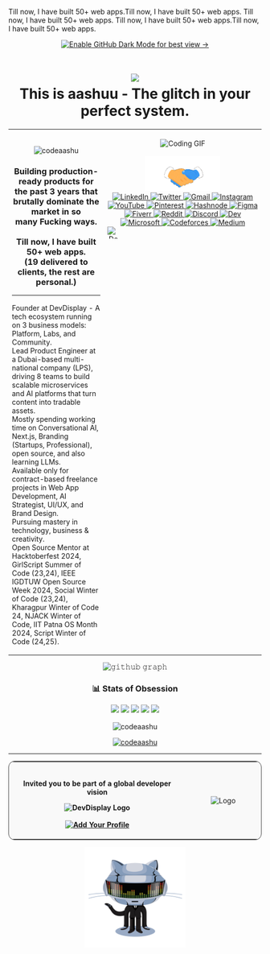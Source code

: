 Till now, I have built 50+ web apps.Till now, I have built 50+ web apps. Till now, I have built 50+ web apps.
 Till now, I have built 50+ web apps.Till now, I have built 50+ web apps.<div align="center">
	
[![Enable GitHub Dark Mode for best view →](https://img.shields.io/badge/Enable%20GitHub%20Dark%20Mode%20For%20Best%20View-Click%20Here-blue?style=for-the-badge&logo=github#gh-light-mode-only)](https://github.com/settings/appearance)
<h2></h2>
	
<h1 align="center"><img src="https://camo.githubusercontent.com/904e617cbe479d2db4ef9bad0c4a4aaca99da24156b9f19bc440e9fb284d21ac/68747470733a2f2f666f6e74732e677374617469632e636f6d2f732f652f6e6f746f656d6f6a692f6c61746573742f31663434625f31663366622f3531322e77656270" width="40px"><br>This is aashuu - The glitch in your perfect system.</h1>

<table>
  <tr>
    <td valign="top">
      <ul style="list-style: none; padding-left: 0;">
        <p align="center">
          <br><img src="https://komarev.com/ghpvc/?username=codeaashu&label=Profile%20views&color=0e75b6&style=flat" alt="codeaashu" />
        </p>
        <h3 align="center">
          Building production-ready products for the past 3 years that brutally dominate the market in so many Fucking ways.
          <br><br>
          Till now, I have built 50+ web apps.
          <br>(19 delivered to clients, the rest are personal.)
          <hr>
        </h3>
        <li>Founder at DevDisplay - A tech ecosystem running on 3 business models: Platform, Labs, and Community.</li>
        <li>Lead Product Engineer at a Dubai-based multi-national company (LPS), driving 8 teams to build scalable microservices and AI platforms that turn content into tradable assets.</li>
        <li>Mostly spending working time on Conversational AI, Next.js, Branding (Startups, Professional), open source, and also learning LLMs.</li>
        <li>Available only for contract-based freelance projects in Web App Development, AI Strategist, UI/UX, and Brand Design.</li>
        <li>Pursuing mastery in technology, business & creativity.</li>
        <li>Open Source Mentor at Hacktoberfest 2024, GirlScript Summer of Code (23,24), IEEE IGDTUW Open Source Week 2024, Social Winter of Code (23,24), Kharagpur Winter of Code 24, NJACK Winter of Code, IIT Patna OS Month 2024, Script Winter of Code (24,25).</li>
      </ul>
    </td>
    <!-- RIGHT SIDE IMAGE + SOCIAL LINKS -->
    <td align="center" valign="top" width="300">
      <!-- Coding GIF -->
      <br><img src="https://media.tenor.com/rePDfDWO3XoAAAAd/hacking.gif" width="300" alt="Coding GIF" />
      <!-- Social Links -->
      <br><br>
      <img src="assets/hi.gif" width="150" alt="Connect with me" /><br>
      <a href="https://www.linkedin.com/in/ashutoshkumarashu/">
        <img src="https://img.shields.io/badge/LinkedIn-00384d?style=for-the-badge&logo=linkedin&logoColor=white" alt="LinkedIn" />
      </a>
      <a href="https://x.com/warrior_aashuu">
        <img src="https://img.shields.io/badge/Twitter-00384d?style=for-the-badge&logo=x&logoColor=white" alt="Twitter" />
      </a>
      <a href="mailto:hellow.ashutosh@gmail.com">
        <img src="https://img.shields.io/badge/Gmail-00384d?style=for-the-badge&logo=gmail&logoColor=white" alt="Gmail" />
      </a>
      <a href="https://www.instagram.com/warrior_aashuu/">
        <img src="https://img.shields.io/badge/Instagram-00384d?style=for-the-badge&logo=instagram&logoColor=white" alt="Instagram" />
      </a>
      <a href="https://www.youtube.com/@creativityofaashu">
        <img src="https://img.shields.io/badge/YouTube-00384d?style=for-the-badge&logo=youtube&logoColor=white" alt="YouTube" />
      </a>
      <a href="https://in.pinterest.com/codeaashu/">
        <img src="https://img.shields.io/badge/Pinterest-00384d?style=for-the-badge&logo=pinterest&logoColor=white" alt="Pinterest" />
      </a>
      <a href="https://hashnode.com/@codeaashu">
        <img src="https://img.shields.io/badge/hashnode-00384d?style=for-the-badge&logo=hashnode&logoColor=white" alt="Hashnode" />
      </a>
      <a href="https://www.figma.com/@codeaashu">
        <img src="https://img.shields.io/badge/Figma-00384d?style=for-the-badge&logo=figma&logoColor=white" alt="Figma" />
      </a>
      <a href="https://www.fiverr.com/warrior_aashuu">
        <img src="https://img.shields.io/badge/Fiverr-00384d?style=for-the-badge&logo=fiverr&logoColor=white" alt="Fiverr" />
      </a>
      <a href="https://www.reddit.com/user/warrior_aashuu/">
        <img src="https://img.shields.io/badge/Reddit-00384d?style=for-the-badge&logo=reddit&logoColor=white" alt="Reddit" />
      </a>
      <a href="https://discord.com/channels/@warrior_aashuu">
        <img src="https://img.shields.io/badge/Discord-00384d?style=for-the-badge&logo=discord&logoColor=white" alt="Discord" />
      </a>
      <a href="https://dev.to/codeaashu">
        <img src="https://img.shields.io/badge/Dev-00384d?style=for-the-badge&logo=dev&logoColor=white" alt="Dev" />
      </a>
     <a href="https://learn.microsoft.com/en-gb/users/ashutoshkumar-0101/">
        <img src="https://img.shields.io/badge/Microsoft-00384d?style=for-the-badge&logo=microsoft&logoColor=white" alt="Microsoft" />
     </a>
     <a href="https://codeforces.com/profile/codeaashu">
        <img src="https://img.shields.io/badge/Codeforces-00384d?style=for-the-badge&logo=codeforces&logoColor=white" alt="Codeforces" />
     </a>
     <a href="https://warrioraashuu.medium.com/">
        <img src="https://img.shields.io/badge/Medium-00384d?style=for-the-badge&logo=medium&logoColor=white" alt="Medium" />
     </a>
     <a href="https://www.devdisplay.org/profile/codeaashu" style="display: flex; align-items: center; gap: 8px;">
        <img src="https://www.devdisplay.org/DevDisplay%20ICON.png" width="24" height="24" style="vertical-align: middle;" alt="DevDisplay Logo" />
     </a>
    </td>
  </tr>
</table>

![𝚐𝚒𝚝𝚑𝚞𝚋 𝚐𝚛𝚊𝚙𝚑](https://github-readme-activity-graph.vercel.app/graph?username=codeaashu&theme=react-dark&hide_border=true&area=true)


<!--<h2 align="center">Dev Legacy!<h2>
<p align="center">
  <a href="https://www.devdisplay.org/profile/codeaashu" target="_blank"><img align="center" src="assets/DevPioneerpng.gif" alt="Dev Pioneer" height="200" width="200" /></a>
  <a href="https://www.devdisplay.org/profile/codeaashu" target="_blank"><img align="center" src="assets/DevEnhancerpng.gif" alt="Dev Enhancer" height="200" width="200" /></a>
  <a href="https://www.devdisplay.org/profile/codeaashu" target="_blank"><img align="center" src="assets/DevInnovatorpng.gif" alt="Dev Innovator" height="200" width="200" /></a>
</p>-->

<!-- <img src="https://camo.githubusercontent.com/904e617cbe479d2db4ef9bad0c4a4aaca99da24156b9f19bc440e9fb284d21ac/68747470733a2f2f666f6e74732e677374617469632e636f6d2f732f652f6e6f746f656d6f6a692f6c61746573742f31663434625f31663366622f3531322e77656270" width="40px"> -->
	
<!-- <img src="https://raw.githubusercontent.com/Tarikul-Islam-Anik/Animated-Fluent-Emojis/master/Emojis/Travel%20and%20places/High%20Voltage.png" alt="High Voltage" width="25" height="25"/> -->


<!--<div align="center">
<h1><img src="https://raw.githubusercontent.com/Tarikul-Islam-Anik/Telegram-Animated-Emojis/main/Activity/Confetti%20Ball.webp" alt="Confetti Ball" width="25" height="25" /> Dev Legacy! <img src="https://raw.githubusercontent.com/Tarikul-Islam-Anik/Telegram-Animated-Emojis/main/Activity/Confetti%20Ball.webp" alt="Confetti Ball" width="25" height="25" /></h1>

| <img src="assets/DevPioneerpng.gif"> | <img src="assets/DevEnhancerpng.gif"> | <img src="assets/DevInnovatorpng.gif"> |
| ------------------------------------------------------- | -------------------------------------------------------- | --------------------------------------------------------- |

</div>-->

<h3 align="center">📊 Stats of Obsession</h3>

![](http://github-profile-summary-cards.vercel.app/api/cards/profile-details?username=codeaashu&theme=aura)
![](http://github-profile-summary-cards.vercel.app/api/cards/repos-per-language?username=codeaashu&theme=aura)
![](http://github-profile-summary-cards.vercel.app/api/cards/most-commit-language?username=codeaashu&theme=aura)
![](http://github-profile-summary-cards.vercel.app/api/cards/stats?username=codeaashu&theme=aura)
![](http://github-profile-summary-cards.vercel.app/api/cards/productive-time?username=codeaashu&theme=aura&utcOffset=8)
<p><img align="center" src="https://github-readme-streak-stats.herokuapp.com/?user=codeaashu&border=true&border_color=00ACC1&theme=aura&disable_animations=true" alt="codeaashu" /></p>
</p>
<p align="center"> <a href="https://github.com/ryo-ma/github-profile-trophy"><img src="https://github-profile-trophy.vercel.app/?username=codeaashu&theme=aura" alt="codeaashu" /></a> </p>

</div> <hr>


<table align="center" width="100%" style="border: 1px solid #444; border-radius: 12px; background-color: #f9f9f9;">
  <tr>
    <!-- Left Side -->
    <td align="center" style="padding: 20px; width: 70%;">
      <p><strong>Invited you to be part of a global developer vision</p>
      <img src="https://www.devdisplay.org/DDColorLOGO.png" alt="DevDisplay Logo" height="40" />
      <br><br>
      <a href="https://www.devdisplay.org/" target="_blank">
        <img src="https://img.shields.io/badge/Add%20Your%20Profile-007BFF?style=for-the-badge&logo=devdotto&logoColor=white" alt="Add Your Profile"/>
      </a>
    </td>
    <!-- Right Side (Logo Icon) -->
    <td align="center" style="padding: 20px; width: 30%;">
      <img src="https://www.devdisplay.org/DevDisplay%20ICON.png" alt="Logo" height="80" />
    </td>
  </tr>
</table>

<div align="center">
  <img src="assets/githubgif.gif" width="200" />
</div>


<!--- <p align="center">
<img align="center" src="https://github-readme-stats.vercel.app/api?username=codeaashu&show_icons=true&rank_icon=github&border=true&border_color=ffffff&title_color=00ACC1&amp&icon_color=00ACC1&amp&text_color=FFFFFF&amp&bg_color=14141c&count_private=true&include_all_commits=true&show=reviews,discussions_started,discussions_answered,prs_merged,prs_merged_percentage"/>
</p> --->

<!--- <img align="center" height="195px" src="https://github-readme-stats.vercel.app/api/top-langs/?username=codeaashu&show_icons=true&border=true&border_color=ffffff&text_color=FFFFFF&bg_color=14141c&title_color=00ACC1&langs_count=15&layout=compact" /> --->

 <!--## 💌 Sponser

<div style="display: flex; gap: 20px; align-items: center;">
  <a href="https://www.buymeacoffee.com/codeaashu" target="_blank" rel="noopener noreferrer">
    <img src="https://img.buymeacoffee.com/button-api/?text=Buymeacoffee&emoji=&slug=codingstella&button_colour=FFDD00&font_colour=000000&font_family=Comic&outline_colour=000000&coffee_colour=ffffff" alt="Buy Me A Coffee" />
  </a>

<a href="https://github.com/sponsors/codeaashu" target="_blank" rel="noopener noreferrer">
  <img src="https://img.shields.io/badge/GitHub-Sponsor-181717?style=for-the-badge&logo=github" alt="GitHub Sponsor" />
</a>

</div>-->
